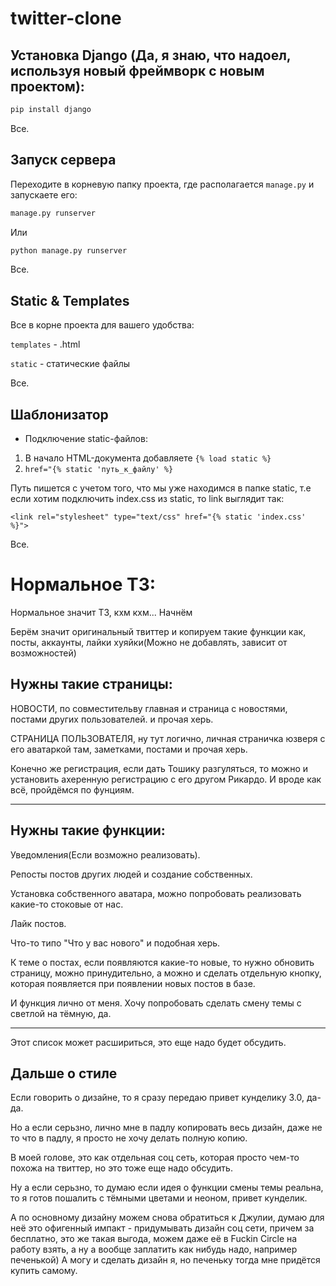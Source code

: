 # twitter-clone


## Установка Django (Да, я знаю, что надоел, используя новый фреймворк с новым проектом):

```sh 
pip install django
```
Все.


## Запуск сервера
Переходите в корневую папку проекта, где располагается `manage.py` и запускаете его:
```sh
manage.py runserver
```
Или
```sh
python manage.py runserver
```
Все.


## Static & Templates
Все в корне проекта для вашего удобства:

`templates` - .html

`static` - статические файлы

Все.


## Шаблонизатор
* Подключение static-файлов:

1. В начало HTML-документа добавляете `{% load static %}`
2. `href="{% static 'путь_к_файлу' %}` 

Путь пишется с учетом того, что мы уже находимся в папке static, т.е если хотим подключить index.css из static, то link выглядит так: 

`<link rel="stylesheet" type="text/css" href="{% static 'index.css' %}">`

Все.


# Нормальное ТЗ:
Нормальное значит ТЗ, кхм кхм... Начнём


Берём значит оригинальный твиттер и копируем такие функции как, посты, аккаунты, лайки хуяйки(Можно не добавлять, зависит от возможностей)
## Нужны такие страницы:
НОВОСТИ, по совместительву главная и страница с новостями, постами других пользователей.
и прочая херь.


СТРАНИЦА ПОЛЬЗОВАТЕЛЯ, ну тут логично, личная страничка юзверя с его аватаркой там, заметками, постами 
и прочая херь.


Конечно же регистрация, если дать Тошику разгуляться, то можно и установить ахеренную регистрацию с его другом Рикардо.
И вроде как всё, пройдёмся по фунциям.
____________________________________ 
## Нужны такие функции:
Уведомления(Если возможно реализовать).


Репосты постов других людей и создание собственных.


Установка собственного аватара, можно попробовать реализовать какие-то стоковые от нас.


Лайк постов.


Что-то типо "Что у вас нового" и подобная херь.


К теме о постах, если появляются какие-то новые, то нужно обновить страницу, можно принудительно, а можно и сделать отдельную кнопку,
которая появляется при появлении новых постов в базе.


И функция лично от меня. Хочу попробовать сделать смену темы с светлой на тёмную, да.


____________________________________
Этот список может расшириться, это еще надо будет обсудить.

## Дальше о стиле
Если говорить о дизайне, то я сразу передаю привет кунделику 3.0, да-да.


Но а если серьзно, лично мне в падлу копировать весь дизайн, даже не то что в падлу, я просто не хочу делать полную копию.


В моей голове, это как отдельная соц сеть, которая просто чем-то похожа на твиттер, но это тоже еще надо обсудить.


Ну а если серьзно, то думаю если идея о функции смены темы реальна, то я готов пошалить с тёмными цветами и неоном, привет кунделик.


А по основному дизайну можем снова обратиться к Джулии, думаю для неё это офигенный импакт -  придумывать дизайн соц сети, причем за бесплатно, это же такая выгода, можем даже её в Fuckin Circle на работу взять, а ну а вообще заплатить как нибудь надо, например печенькой) А могу и сделать дизайн я, но печеньку тогда мне придётся купить самому.



